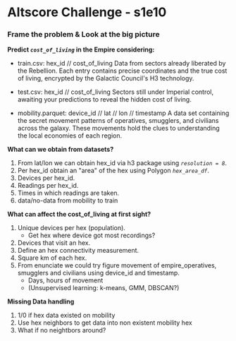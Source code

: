 # Altscore Challenge - s1e10

### Frame the problem & Look at the big picture

**Predict *`cost_of_living`* in the Empire considering:**

- train.csv: hex_id // cost_of_living
Data from sectors already liberated by the Rebellion. Each entry contains precise coordinates and the true cost of living, encrypted by the Galactic Council's H3 technology.

- test.csv: hex_id // cost_of_living
Sectors still under Imperial control, awaiting your predictions to reveal the hidden cost of living.

- mobility.parquet: device_id // lat // lon // timestamp
 A data set containing the secret movement patterns of operatives, smugglers, and civilians across the galaxy. These movements hold the clues to understanding the local economies of each region.

**What can we obtain from datasets?**
1. From lat/lon we can obtain hex_id via h3 package using *`resolution = 8`*.
2. Per hex_id obtain an "area" of the hex using Polygon *`hex_area_df`*.
3. Devices per hex_id.
4. Readings per hex_id.
5. Times in which readings are taken.
6. data/no-data from mobility to train

**What can affect the cost_of_living at first sight?**
1. Unique devices per hex (population).
    -   Get hex where device got most recordings?
2. Devices that visit an hex.
3. Define an hex connectivity measurement.
4. Square km of each hex.
5. From enunciate we could try figure movement of empire_operatives, smugglers and civilians using device_id and timestamp.
    -   Days, hours of movement
    -   (Unsupervised learning: k-means, GMM, DBSCAN?)

**Missing Data handling**
1. 1/0 if hex data existed on mobility
2. Use hex neighbors to get data into non existent mobility hex
3. What if no neightbors around?


